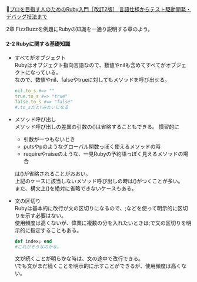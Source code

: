 
📖[プロを目指す人のためのRuby入門［改訂2版］ 言語仕様からテスト駆動開発・デバッグ技法まで](https://gihyo.jp/book/2021/978-4-297-12437-3)

2章
FizzBuzzを例題にRubyの知識を一通り説明する章のよう。

#### 2-2 Rubyに関する基礎知識

- すべてがオブジェクト  
  Rubyはオブジェクト指向言語なので、数値やnilも含めてすべてがオブジェクトになっている。  
  なので、数値やnil、falseやtrueに対してもメソッドを呼び出せる。
  ```ruby
  nil.to_s #=> ""
  true.to_s #=> "true"
  false.to_s #=> "false"
  #.to_sだと↑みたいになる
  ```
- メソッド呼び出し  
  メソッド呼び出しの差異の引数の()は省略することもできる。
  慣習的に  
  - 引数が一つもないとき
  - putsやpのようなグローバル関数っぽく使えるメソッドの時
  - requireやraiseのような、一見Rubyの予約語っぽく見えるメソッドの場合  

  は()が省略されることがおおい。  
  上記のケースに該当しないメソッド呼び出しの時は()がつくことが多い。  
  また、構文上()を絶対に省略できないケースもある。  
- 文の区切り  
  Rubyは基本的に改行が文の区切りになるので、;などを使って明示的に区切りを示す必要はない。  
  使用頻度は高くないが、偉業に複数の分を入れたいときは;で文の区切りを明示的に指定することもある。  
  ```ruby
  def index; end
  #これがそうなのかな。
  ```
  文が続くことが明らかな時は、文の途中で改行できる。  
  \でも文がまだ続くことを明示的に示すことができるが、使用頻度は高くない。
